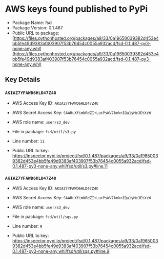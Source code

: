 # AWS keys found published to PyPi

* Package Name: fsd
* Package Version: 0.1.487
* Public URL to package: [https://files.pythonhosted.org/packages/a9/33/0a19650039382d453e4bb5fe49d9383af403907f53b76454c0055a932acd/fsd-0.1.487-py3-none-any.whl](https://files.pythonhosted.org/packages/a9/33/0a19650039382d453e4bb5fe49d9383af403907f53b76454c0055a932acd/fsd-0.1.487-py3-none-any.whl)

## Key Details

### `AKIAZ7YFAWD6HLD47Z4O`

* AWS Access Key ID: `AKIAZ7YFAWD6HLD47Z4O`
* AWS Secret Access Key: `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` 
* AWS role name: `user/s3_dev`
* File in package: `fsd/util/s3.py`
* Line number: `11`

* Public URL to key: https://inspector.pypi.io/project/fsd/0.1.487/packages/a9/33/0a19650039382d453e4bb5fe49d9383af403907f53b76454c0055a932acd/fsd-0.1.487-py3-none-any.whl/fsd/util/s3.py#line.11



### `AKIAZ7YFAWD6HLD47Z4O`

* AWS Access Key ID: `AKIAZ7YFAWD6HLD47Z4O`
* AWS Secret Access Key: `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` 
* AWS role name: `user/s3_dev`
* File in package: `fsd/util/sqs.py`
* Line number: `9`

* Public URL to key: https://inspector.pypi.io/project/fsd/0.1.487/packages/a9/33/0a19650039382d453e4bb5fe49d9383af403907f53b76454c0055a932acd/fsd-0.1.487-py3-none-any.whl/fsd/util/sqs.py#line.9


